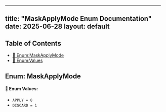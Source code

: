 <!-- Formatted by A³BS formatter.py -->
<!-- Generated by A³BS document.py -->
---
title: "MaskApplyMode Enum Documentation"
date: 2025-06-28
layout: default
---

## Table of Contents
- [🔧 Enum:MaskApplyMode](#enum-maskapplymode)
- [🔧 Enum:Values](#enum-values)
## Enum: MaskApplyMode
#### 📝 Enum Values:
<a name="enum-values"></a>
  - `APPLY = 0`
  - `DISCARD = 1`
